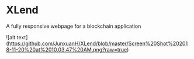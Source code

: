 # XLend

A fully responsive webpage for a blockchain application

![alt text] (https://github.com/JunxuanH/XLend/blob/master/Screen%20Shot%202018-11-20%20at%2010.03.47%20AM.png?raw=true)
